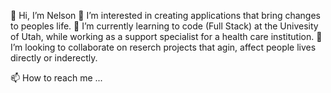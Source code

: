  👋 Hi, I’m Nelson
 👀 I’m interested in creating applications that bring changes to peoples life.
 🌱 I’m currently learning to code (Full Stack) at the Univesity of Utah, while working as a support specialist for a health care institution.
 💞️ I’m looking to collaborate on reserch projects that agin, affect people lives directly or inderectly.

 📫 How to reach me ... 

<!---
NelsondeCarvalho/NelsondeCarvalho is a ✨ special ✨ repository because its `README.md` (this file) appears on your GitHub profile.
You can click the Preview link to take a look at your changes.
--->
